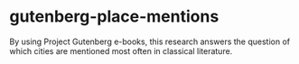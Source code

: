 # gutenberg-place-mentions
By using Project Gutenberg e-books, this research answers the question of which cities are mentioned most often in classical literature.

